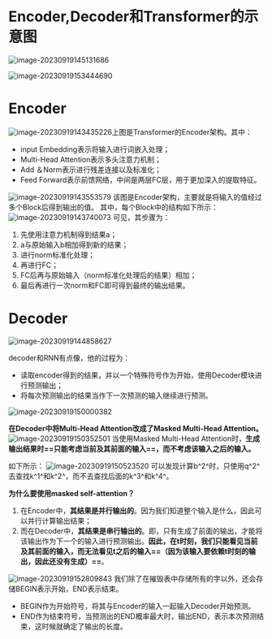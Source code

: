 # Encoder,Decoder和Transformer的示意图

![image-20230919145131686](transformer/image-20230919145131686.png)

![image-20230919153444690](transformer/image-20230919153444690.png)

# Encoder

![image-20230919143435226](transformer/image-20230919143435226.png)上图是Transformer的Encoder架构。其中：

- input Embedding表示将输入进行词嵌入处理；
- Multi-Head Attention表示多头注意力机制；
- Add ＆Norm表示进行残差连接以及标准化；
- Feed Forward表示前馈网络，中间是两层FC层，用于更加深入的提取特征。

![image-20230919143553579](transformer/image-20230919143553579.png)
该图是Encoder架构，主要就是将输入的值经过多个Block后得到输出的值。
其中，每个Block中的结构如下所示：
![image-20230919143740073](transformer/image-20230919143740073.png)
可见，其步骤为：

1. 先使用注意力机制得到结果a；
2. a与原始输入b相加得到新的结果；
3. 进行norm标准化处理；
4. 再进行FC；
5. FC后再与原始输入（norm标准化处理后的结果）相加；
6. 最后再进行一次norm和FC即可得到最终的输出结果。

# Decoder

![image-20230919144858627](transformer/image-20230919144858627.png)

decoder和RNN有点像，他的过程为：

- 读取encoder得到的结果，并以一个特殊符号作为开始，使用Decoder模块进行预测输出；
- 将每次预测输出的结果当作下一次预测的输入继续进行预测。

![image-20230919150000382](transformer/image-20230919150000382.png)

**在Decoder中将Multi-Head Attention改成了Masked Multi-Head Attention。**
![image-20230919150352501](transformer/image-20230919150352501.png)
当使用Masked Multi-Head Attention时，**生成输出结果时==只能考虑当前及其前面的输入==，而不考虑该输入之后的输入。**

如下所示：
![image-20230919150523520](transformer/image-20230919150523520.png)
可以发现计算b^2^时，只使用q^2^去查找k^1^和k^2^，而不去查找后面的k^3^和k^4^。

**为什么要使用masked self-attention？**

1. 在Encoder中，**其结果是并行输出的**。因为我们知道整个输入是什么，因此可以并行计算输出结果；
2. 而在Decoder中，**其结果是串行输出的**。即，只有生成了前面的输出，才能将该输出作为下一个的输入进行预测输出。**因此，在t时刻，我们只能看见当前及其前面的输入，而无法看见t之后的输入==（因为该输入要依赖t时刻的输出，因此还没有生成）==**。

![image-20230919152809843](transformer/image-20230919152809843.png)
我们除了在摧毁表中存储所有的字以外，还会存储BEGIN表示开始，END表示结束。

- BEGIN作为开始符号，将其与Encoder的输入一起输入Decoder开始预测。
- END作为结束符号，当预测出的END概率最大时，输出END，表示本次预测结束，这时候就确定了输出的长度。